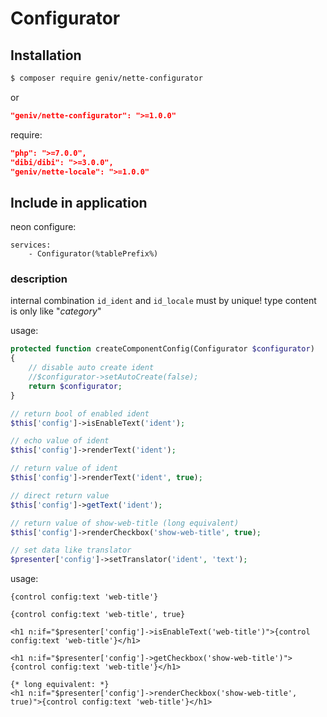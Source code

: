 Configurator
============

Installation
------------

```sh
$ composer require geniv/nette-configurator
```
or
```json
"geniv/nette-configurator": ">=1.0.0"
```

require:
```json
"php": ">=7.0.0",
"dibi/dibi": ">=3.0.0",
"geniv/nette-locale": ">=1.0.0"
```

Include in application
----------------------

neon configure:
```neon
services:
    - Configurator(%tablePrefix%)
```

### description
internal combination `id_ident` and `id_locale` must by unique! type content is only like "_category_"

usage:
```php
protected function createComponentConfig(Configurator $configurator)
{
    // disable auto create ident
    //$configurator->setAutoCreate(false);
    return $configurator;
}
```

```php
// return bool of enabled ident
$this['config']->isEnableText('ident');

// echo value of ident
$this['config']->renderText('ident');

// return value of ident
$this['config']->renderText('ident', true);

// direct return value
$this['config']->getText('ident');

// return value of show-web-title (long equivalent)
$this['config']->renderCheckbox('show-web-title', true);

// set data like translator
$presenter['config']->setTranslator('ident', 'text');
```

usage:
```latte
{control config:text 'web-title'}

{control config:text 'web-title', true}

<h1 n:if="$presenter['config']->isEnableText('web-title')">{control config:text 'web-title'}</h1>

<h1 n:if="$presenter['config']->getCheckbox('show-web-title')">{control config:text 'web-title'}</h1>

{* long equivalent: *}
<h1 n:if="$presenter['config']->renderCheckbox('show-web-title', true)">{control config:text 'web-title'}</h1>
```
